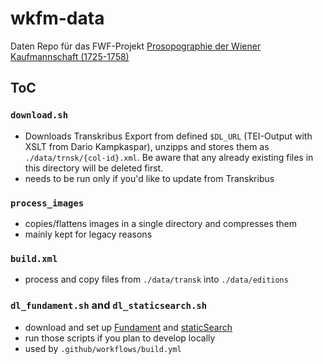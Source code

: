 # wkfm-data

Daten Repo für das FWF-Projekt [Prosopographie der Wiener Kaufmannschaft (1725-1758)](https://pf.fwf.ac.at/de/wissenschaft-konkret/project-finder/40288)

## ToC

### `download.sh`
* Downloads Transkribus Export from defined `$DL_URL` (TEI-Output with XSLT from Dario Kampkaspar), unzipps and stores them as `./data/trnsk/{col-id}.xml`. Be aware that any already existing files in this directory will be deleted first.
* needs to be run only if you'd like to update from Transkribus

### `process_images`

* copies/flattens images in a single directory and compresses them
* mainly kept for legacy reasons


### `build.xml`

* process and copy files from `./data/transk` into `./data/editions`

### `dl_fundament.sh` and `dl_staticsearch.sh`

* download and set up [Fundament]() and [staticSearch]()
* run those scripts if you plan to develop locally
* used by `.github/workflows/build.yml`